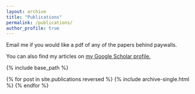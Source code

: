 ```yaml
---
layout: archive
title: "Publications"
permalink: /publications/
author_profile: true
---
```


Email me if you would like a pdf of any of the papers behind paywalls.

<!-- {% if author.googlescholar %} -->
  You can also find my articles on <u><a href="{{author.googlescholar}}">my Google Scholar profile</a>.</u>
<!-- {% endif %} -->

{% include base_path %}

{% for post in site.publications reversed %}
  {% include archive-single.html %}
{% endfor %}
